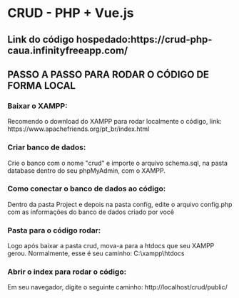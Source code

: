 # CRUD - PHP + Vue.js

<h2>Link do código hospedado:https://crud-php-caua.infinityfreeapp.com/</h2>

<h2>PASSO A PASSO PARA RODAR O CÓDIGO DE FORMA LOCAL</h2>

<h3>Baixar o XAMPP:</h3>
<p>Recomendo o download do XAMPP para rodar localmente o código, link: https://www.apachefriends.org/pt_br/index.html</p>

<h3>Criar banco de dados:</h3>

<p>Crie o banco com o nome "crud" e importe o arquivo schema.sql, na pasta database dentro do seu phpMyAdmin, com o XAMPP.</p>

<h3>Como conectar o banco de dados ao código:</h3>
<p>Dentro da pasta Project e depois na pasta config, edite o arquivo config.php com as informações do banco de dados criado por você</p>

<h3>Pasta para o código rodar:</h3>

<p>Logo após baixar a pasta crud, mova-a para a htdocs que seu XAMPP gerou. Normalmente, esse é seu caminho: C:\xampp\htdocs</p>

<h3>Abrir o index para rodar o código:</h3>

<p>Em seu navegador, digite o seguinte caminho: http://localhost/crud/public/</p>
